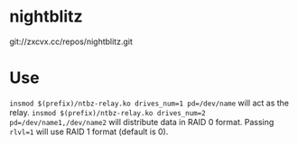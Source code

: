 # nightblitz

git://zxcvx.cc/repos/nightblitz.git

# Use

`insmod $(prefix)/ntbz-relay.ko drives_num=1 pd=/dev/name` will act as the relay.
`insmod $(prefix)/ntbz-relay.ko drives_num=2 pd=/dev/name1,/dev/name2` will distribute data in RAID 0 format.
Passing `rlvl=1` will use RAID 1 format (default is 0).
